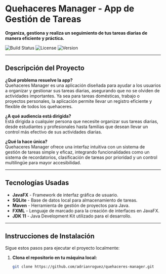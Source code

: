 # Quehaceres Manager - App de Gestión de Tareas

**Organiza, gestiona y realiza un seguimiento de tus tareas diarias de manera eficiente y práctica.**

![Build Status](https://img.shields.io/badge/build-passing-brightgreen)
![License](https://img.shields.io/badge/license-MIT-blue)
![Version](https://img.shields.io/badge/version-1.0.0-green)

---

## Descripción del Proyecto

**¿Qué problema resuelve la app?**  
Quehaceres Manager es una aplicación diseñada para ayudar a los usuarios a organizar y gestionar sus tareas diarias, asegurando que no se olviden de actividades importantes. Ya sea para tareas domésticas, trabajo o proyectos personales, la aplicación permite llevar un registro eficiente y flexible de todos los quehaceres.

**¿A qué audiencia está dirigida?**  
Está dirigida a cualquier persona que necesite organizar sus tareas diarias, desde estudiantes y profesionales hasta familias que desean llevar un control más efectivo de sus actividades diarias.

**¿Qué la hace única?**  
Quehaceres Manager ofrece una interfaz intuitiva con un sistema de gestión de tareas simple y eficaz, integrando funcionalidades como un sistema de recordatorios, clasificación de tareas por prioridad y un control multilingüe para mayor accesibilidad.

---

## Tecnologías Usadas

- **JavaFX** - Framework de interfaz gráfica de usuario.
- **SQLite** - Base de datos local para almacenamiento de tareas.
- **Maven** - Herramienta de gestión de proyectos para Java.
- **FXML** - Lenguaje de marcado para la creación de interfaces en JavaFX.
- **JDK 11** - Java Development Kit utilizado para el desarrollo.

---

## Instrucciones de Instalación

Sigue estos pasos para ejecutar el proyecto localmente:

1. **Clona el repositorio en tu máquina local:**
   ```bash
   git clone https://github.com/adrianroguez/quehaceres-manager.git
